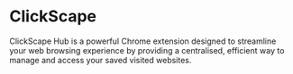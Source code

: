 # ClickScape
ClickScape Hub is a powerful Chrome extension designed to streamline your web browsing experience by providing a centralised, efficient way to manage and access your saved visited websites. 
